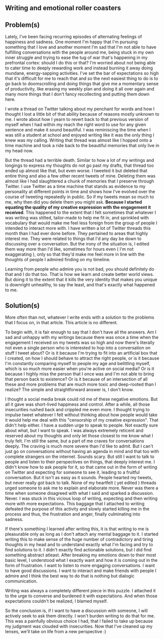 ## Writing and emotional roller coasters

## Problem(s)

Lately, I've been facing recurring episodes of alternating feelings of happiness and sadness. One moment I'm happy that I'm pursuing something that I love and another moment I'm sad that I'm not able to have fulfilling conversations with the people around me, being stuck in my own inner struggle and trying to ease the tug of war that's happening in my prefrontal cortex: should I do this or that? I'm worried about not being able to cater time to deeply rewarding work and instead burning it away doing mundane, energy-sapping activities. I've set the bar of expectations so high that it's difficult for me to reach that and so the next easiest thing to do is to go back to doomscrolling and doing things that give me a momentary sense of productivity, like erasing my weekly plan and doing it all over again and many more things that I don't fancy recollecting and putting them down here.

I wrote a thread on Twitter talking about my penchant for words and how I thought I lost a little bit of that ability because of reasons mostly unknown to me. I wrote about how I yearn to revert back to that previous version of myself when I had within my reach the right word to use for any given sentence and make it sound beautiful. I was reminiscing the time when I was still a student at school and enjoyed writing like it was the only thing I knew was my calling. Writing that thread was almost like I hopped onto a time machine and took a ride back to the beautiful memories that only live in my head now.

But the thread had a terrible death. Similar to how a lot of my writings and longings to express my thoughts do not go past my drafts, that thread too ended up almost like that, but even worse. I tweeted it but deleted that entire thing and also a few other recent tweets of mine. Deleting them was almost like I had slaughtered a chunk of memories that I preserve through Twitter. I use Twitter as a time machine that stands as evidence to my personality at different points in time and shows how I've evolved over the course of tweeting repeatedly in public. So if my tweets mean so much to me, why then did you delete them you might ask. **Because I started equating the quality of my creative expression with the engagement it received**. This happened to the extent that I felt sometimes that whatever I was writing was stilted, tailor-made to help me fit in, and sprinkled with vocabulary that would make me feel less foreign from the group of people I intended to interact more with. I have written a lot of Twitter threads this month than I had ever done before. They pertained to areas that highly interest me. They were related to things that I'd any day be down to discussing over a conversation. But the irony of the situation is, I edited them way more than I'd like, sometimes for hours even ( I'm not exaggerating ), only so that they'd make me feel more in line with the thoughts of people I admired finding on my timeline.

Learning from people who admire you is not bad, you should definitely do that and I do that too. That is how we learn and create better world views. But doing it to the extent that it kills the very identity that makes you unique is downright unhealthy, to say the least, and that's exactly what happened to me.

## Solution(s)

More often than not, whatever I write ends with a solution to the problems that I focus on, in that article. This article is no different.

To begin with, it is fair enough to say that I don't have all the answers. Am I sad and unhappy with my writings because there was once a time when the engagement I received on my tweets was so high and now there's literally not even a single person who is interested to hop into a conversation on stuff I tweet about? Or is it because I'm trying to fit into an artificial box that I created, on how I should behave to attract the right people, or is it because I'm constantly comparing myself to people my age and belittling myself, which is so much more easier when you're active on social media? Or is it because I highly miss the person that I once was and I'm not able to bring that person back to existence? Or is it because of an intersection of all these and more problems that are much more toxic and deep-rooted than I realize? The simple and straightforward answer is, I don't know.

I thought a social media break could rid me of these negative emotions. But all it gave was short-lived happiness and control. After a while, all those insecurities rushed back and crippled me even more. I thought trying to impulse tweet whatever I felt without thinking about how people would take it would help me deal with this "censorship of my creative expression". That didn't help either. I have a sudden urge to speak to people. Not exactly sure about what, but I want to speak. I was always extremely reticent and reserved about my thoughts and only let those closest to me know what I truly felt. I'm still the same, but a part of me craves for conversations deeply. The craving is much more severe than I'd like to admit. But I can't just go on conversations without having an agenda in mind and that too with complete strangers on the internet. Sounds scary. But still I want to talk to people and listen to their perspectives on things, that deeply interest me. I didn't know how to ask people for it, so that came out in the form of writing on Twitter and expecting for someone to see it, leading to a fruitful conversation. But it isn't as easy as it sounds. People hearted my tweets, but never really got back to talk. None of my heartfelt ( yet edited ) threads urged someone to ask me to explain and elaborate more. Never was there a time when someone disagreed with what I said and sparked a discussion. Never. I was stuck in this vicious loop of writing, expecting and then writing more with more expectations. This baggage that I attached to writing defeated the purpose of this activity and slowly started killing me in the process and thus, the frustration and anger, finally culminating into sadness. 

If there's something I learned after writing this, it is that writing to me is pleasurable only as long as I don't attach any mental baggage to it. I started writing this to make sense of the huge number of contradictory and tiring thoughts in my head and to understand exactly what I'm facing and try to find solutions to it. I didn't exactly find actionable solutions, but I did find something abstract atleast. After breaking my emotions down to their most basic level, I understood what I exactly want and how it is coming out in the form of frustration. I want to listen to more engaging conversations. I want to have good discussions. I want to interact and make friends with people I admire and I think the best way to do that is nothing but dialogic communication.

Writing was always a completely different piece in this puzzle. I attached it to the urge to converse and burdened it with expectations. And when those expectations couldn't be realized, I blamed myself. 

So the conclusion is, if I want to have a discussion with someone, I will actively seek to ask them directly. I won't burden writing to do that for me. This was a painfully obvious choice I had, that I failed to take up because my judgment was clouded with insecurities. Now that I've cleaned up my lenses, we'll take on life from a new perspective :)